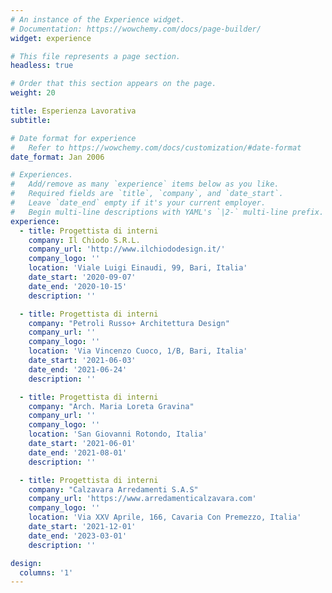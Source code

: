 ```yaml
---
# An instance of the Experience widget.
# Documentation: https://wowchemy.com/docs/page-builder/
widget: experience

# This file represents a page section.
headless: true

# Order that this section appears on the page.
weight: 20

title: Esperienza Lavorativa
subtitle:

# Date format for experience
#   Refer to https://wowchemy.com/docs/customization/#date-format
date_format: Jan 2006

# Experiences.
#   Add/remove as many `experience` items below as you like.
#   Required fields are `title`, `company`, and `date_start`.
#   Leave `date_end` empty if it's your current employer.
#   Begin multi-line descriptions with YAML's `|2-` multi-line prefix.
experience:
  - title: Progettista di interni
    company: Il Chiodo S.R.L.
    company_url: 'http://www.ilchiododesign.it/'
    company_logo: ''
    location: 'Viale Luigi Einaudi, 99, Bari, Italia'
    date_start: '2020-09-07'
    date_end: '2020-10-15'
    description: ''

  - title: Progettista di interni
    company: "Petroli Russo+ Architettura Design"
    company_url: ''
    company_logo: ''
    location: 'Via Vincenzo Cuoco, 1/B, Bari, Italia'
    date_start: '2021-06-03'
    date_end: '2021-06-24'
    description: ''

  - title: Progettista di interni
    company: "Arch. Maria Loreta Gravina"
    company_url: ''
    company_logo: ''
    location: 'San Giovanni Rotondo, Italia'
    date_start: '2021-06-01'
    date_end: '2021-08-01'
    description: ''

  - title: Progettista di interni
    company: "Calzavara Arredamenti S.A.S"
    company_url: 'https://www.arredamenticalzavara.com'
    company_logo: ''
    location: 'Via XXV Aprile, 166, Cavaria Con Premezzo, Italia'
    date_start: '2021-12-01'
    date_end: '2023-03-01'
    description: ''

design:
  columns: '1'
---
```

